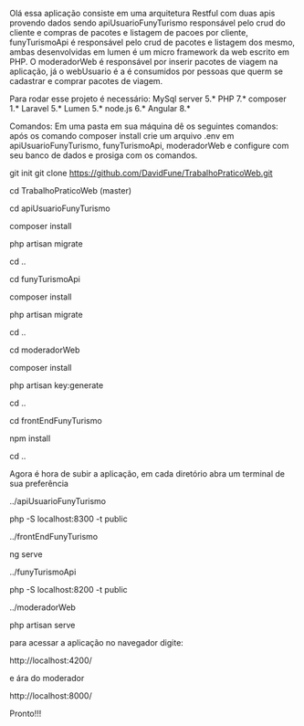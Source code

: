 Olá essa aplicação consiste em uma arquitetura Restful com duas apis provendo 
dados sendo apiUsuarioFunyTurismo responsável pelo crud do cliente e compras de
pacotes e listagem de pacoes por cliente, funyTurismoApi é responsável pelo crud de pacotes e listagem dos mesmo, ambas desenvolvidas em lumen é um micro framework da web escrito em PHP.
O moderadorWeb  é responsável por inserir pacotes de viagem na aplicação,
já o webUsuario é a é consumidos por pessoas que querm se cadastrar e comprar pacotes de viagem.

Para rodar esse projeto é necessário:
MySql server 5.*
PHP 7.*
composer 1.*
Laravel 5.*
Lumen 5.*
node.js 6.*
Angular 8.*

Comandos:
Em uma pasta em sua máquina dê os seguintes comandos:
após os comando composer install crie um arquivo .env em 
apiUsuarioFunyTurismo, funyTurismoApi,  moderadorWeb
e configure com seu banco de dados e prosiga com os 
comandos.

git init
git clone https://github.com/DavidFune/TrabalhoPraticoWeb.git

cd TrabalhoPraticoWeb (master)

cd apiUsuarioFunyTurismo

composer install

php artisan migrate

cd ..

cd funyTurismoApi

composer install

php artisan migrate

cd ..

cd moderadorWeb

composer install

php artisan key:generate

cd ..

cd frontEndFunyTurismo

npm install

cd ..

Agora é hora de subir a aplicação, em cada
diretório abra um terminal de sua preferência 

../apiUsuarioFunyTurismo

php -S localhost:8300 -t public

../frontEndFunyTurismo

ng serve

../funyTurismoApi

php -S localhost:8200 -t public

../moderadorWeb

php artisan serve

para acessar a aplicação no navegador digite:

http://localhost:4200/

e ára do moderador 

http://localhost:8000/

Pronto!!!
